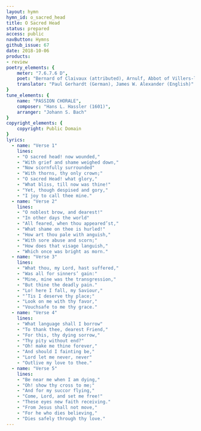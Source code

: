 ```yaml
---
layout: hymn
hymn_id: o_sacred_head
title: O Sacred Head
status: prepared
access: public
navButton: Hymns
github_issue: 67
date: 2018-10-06
products:
- review
poetry_elements: {
    meter: "7.6.7.6 D",
    poet: "Bernard of Claivaux (attributed), Arnulf, Abbot of Villers-la-Ville (attributed)",
    translator: "Paul Gerhardt (German), James W. Alexander (English)"
}
tune_elements: {
    name: "PASSION CHORALE",
    composer: "Hans L. Hassler (1601)",
    arranger: "Johann S. Bach"
}
copyright_elements: {
    copyright: Public Domain
}
lyrics:
  - name: "Verse 1"
    lines:
    - "O sacred head! now wounded,"
    - "With grief and shame weighed down,"
    - "Now scornfully surrounded"
    - "With thorns, thy only crown;"
    - "O sacred Head! what glory,"
    - "What bliss, till now was thine!"
    - "Yet, though despised and gory,"
    - "I joy to call thee mine."
  - name: "Verse 2"
    lines:
    - "O noblest brow, and dearest!"
    - "In other days the world"
    - "All feared, when thou appeared’st,"
    - "What shame on thee is hurled!"
    - "How art thou pale with anguish,"
    - "With sore abuse and scorn;"
    - "How does that visage languish,"
    - "Which once was bright as morn."
  - name: "Verse 3"
    lines:
    - "What thou, my Lord, hast suffered,"
    - "Was all for sinners’ gain:"
    - "Mine, mine was the transgression,"
    - "But thine the deadly pain."
    - "Lo! here I fall, my Saviour,"
    - "’Tis I deserve thy place;"
    - "Look on me with thy favor,"
    - "Vouchsafe to me thy grace."
  - name: "Verse 4"
    lines:
    - "What language shall I borrow"
    - "To thank thee, dearest Friend,"
    - "For this, thy dying sorrow,"
    - "Thy pity without end?"
    - "Oh! make me thine forever,"
    - "And should I fainting be,"
    - "Lord let me never, never"
    - "Outlive my love to thee."
  - name: "Verse 5"
    lines:
    - "Be near me when I am dying,"
    - "Oh! show thy cross to me;"
    - "And for my succor flying,"
    - "Come, Lord, and set me free!"
    - "These eyes new faith receiving."
    - "From Jesus shall not move,"
    - "For he who dies believing,"
    - "Dies safely through thy love."
---
```

